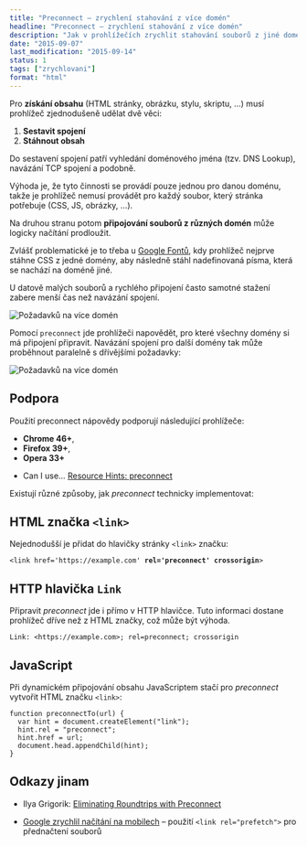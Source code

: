 ```yaml
---
title: "Preconnect – zrychlení stahování z více domén"
headline: "Preconnect – zrychlení stahování z více domén"
description: "Jak v prohlížečích zrychlit stahování souborů z jiné domény pomocí <code>preconnect</code>."
date: "2015-09-07"
last_modification: "2015-09-14"
status: 1
tags: ["zrychlovani"]
format: "html"
---
```


<p>Pro <b>získání obsahu</b> (HTML stránky, obrázku, stylu, skriptu, …) musí prohlížeč zjednodušeně udělat dvě věci:</p>

<ol>
  <li><b>Sestavit spojení</b></li>
  
  <li><b>Stáhnout obsah</b></li>
</ol>

<p>Do sestavení spojení patří vyhledání doménového jména (tzv. DNS Lookup), navázání TCP spojení a podobně.</p>

<p>Výhoda je, že tyto činnosti se provádí pouze jednou pro danou doménu, takže je prohlížeč nemusí provádět pro každý soubor, který stránka potřebuje (CSS, JS, obrázky, …).</p>

<p>Na druhou stranu potom <b>připojování souborů z různých domén</b> může logicky načítání prodloužit.</p>

<p>Zvlášť problematické je to třeba u <a href="/ceska-pisma">Google Fontů</a>, kdy prohlížeč nejprve stáhne CSS z jedné domény, aby následně stáhl nadefinovaná písma, která se nachází na doméně jiné.</p>

<p>U datově malých souborů a rychlého připojení často samotné stažení zabere menší čas než navázání spojení.</p>


<p><img src="/files/preconnect/bez.png" alt="Požadavků na více domén" class="border"></p>





<p>Pomocí <code>preconnect</code> jde prohlížeči napovědět, pro které všechny domény si má připojení připravit. Navázání spojení pro další domény tak může proběhnout paralelně s dřívějšími požadavky:</p>

<p><img src="/files/preconnect/preconnect.png" alt="Požadavků na více domén" class="border"></p>












<h2 id="podpora">Podpora</h2>

<p>Použití preconnect nápovědy podporují následující prohlížeče:</p>

<ul>
  <li><b>Chrome 46+</b>,</li>
  <li><b>Firefox 39+</b>,</li>
  <li><b>Opera 33+</b></li>
</ul>

<div class="external-content">
  <ul>
    <li>Can I use… <a href="http://caniuse.com/#search=preconnect">Resource Hints: preconnect</a></li>
  </ul>
</div>

<p>Existují různé způsoby, jak <i>preconnect</i> technicky implementovat:</p>




<h2 id="html">HTML značka <code>&lt;link></code></h2>

<p>Nejednodušší je přidat do hlavičky stránky <code>&lt;link></code> značku:</p>

<pre><code>&lt;link href='https://example.com' <b>rel='preconnect' crossorigin</b>></code></pre>





<h2 id="http">HTTP hlavička <code>Link</code></h2>

<p>Připravit <i>preconnect</i> jde i přímo v HTTP hlavičce. Tuto informaci dostane prohlížeč dříve než z HTML značky, což může být výhoda.</p>

<pre><code>Link: &lt;https://example.com>; rel=preconnect; crossorigin</code></pre>







<h2 id="js">JavaScript</h2>

<p>Při dynamickém připojování obsahu JavaScriptem stačí pro <i>preconnect</i> vytvořit HTML značku <code>&lt;link></code>:</p>

<pre><code>function preconnectTo(url) {
  var hint = document.createElement("link");
  hint.rel = "preconnect";
  hint.href = url;
  document.head.appendChild(hint);
}</code></pre>






<h2 id="odkazy">Odkazy jinam</h2>

<div class="external-content">
  <ul>
    <li>Ilya Grigorik: <a href="https://www.igvita.com/2015/08/17/eliminating-roundtrips-with-preconnect/">Eliminating Roundtrips with Preconnect</a></li>
</ul>
</div>
<div class="internal-content">
  <ul>
    <li><a href="/google-prefetch">Google zrychlil načítání na mobilech</a> – použití <code>&lt;link rel="prefetch"></code> pro přednačtení souborů</li>
  </ul>
</div>